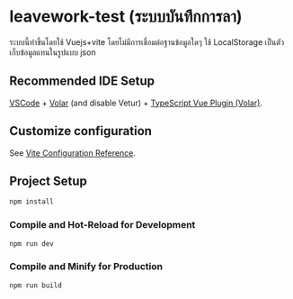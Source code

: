 # leavework-test (ระบบบันทึกการลา)

ระบบนี้ทำขึ้นโดยใช้ Vuejs+vite โดยไม่มีการเชื่อมต่อฐานข้อมูลใดๆ ใช้ LocalStorage เป็นตัวเก็บข้อมูลแทนในรูปแบบ json

## Recommended IDE Setup

[VSCode](https://code.visualstudio.com/) + [Volar](https://marketplace.visualstudio.com/items?itemName=Vue.volar) (and disable Vetur) + [TypeScript Vue Plugin (Volar)](https://marketplace.visualstudio.com/items?itemName=Vue.vscode-typescript-vue-plugin).

## Customize configuration

See [Vite Configuration Reference](https://vitejs.dev/config/).

## Project Setup

```sh
npm install
```

### Compile and Hot-Reload for Development

```sh
npm run dev
```

### Compile and Minify for Production

```sh
npm run build
```
